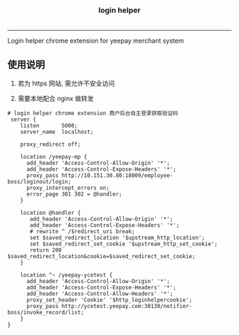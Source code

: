 <h3 align="center" style="margin: 30px 0 35px;">login helper</h3>
<p align="center">
</p>

---

Login helper chrome extension for yeepay merchant system

## 使用说明

1. 若为 https 网站, 需允许不安全访问
   
2. 需要本地配合 nginx 做转发

```text
# login helper chrome extension 商户后台自主登录获取验证码
 server {
    listen       5000;
    server_name  localhost;
    
    proxy_redirect off;
    
    location /yeepay-mp {
      add_header 'Access-Control-Allow-Origin' '*';
      add_header 'Access-Control-Expose-Headers' '*';
      proxy_pass http://10.151.30.80:18009/employee-boss/loginout/login;
      proxy_intercept_errors on;
      error_page 301 302 = @handler;
    }
    
    location @handler {
       add_header 'Access-Control-Allow-Origin' '*';
       add_header 'Access-Control-Expose-Headers' '*';
       # rewrite ^ /$redirect_uri break;
       set $saved_redirect_location '$upstream_http_location';
       set $saved_redirect_set_cookie '$upstream_http_set_cookie';
       return 200 $saved_redirect_location&cookie=$saved_redirect_set_cookie;
    }
    
    location ^~ /yeepay-ycetest {
      add_header 'Access-Control-Allow-Origin' '*';
      add_header 'Access-Control-Expose-Headers' '*';
      add_header 'Access-Control-Allow-Headers' '*';
      proxy_set_header 'Cookie' '$http_loginhelpercookie';
      proxy_pass http://ycetest.yeepay.com:30130/notifier-boss/invoke_record/list;
    }
}
```

